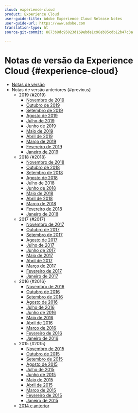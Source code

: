 ```yaml
---
cloud: experience-cloud
product: Experience Cloud
user-guide-title: Adobe Experience Cloud Release Notes
user-guide-url: https://www.adobe.com
translation-type: ht
source-git-commit: 8673b8dc95023d169ebde1c96eb05cdb12b47c3a

---
```



# Notas de versão da Experience Cloud {#experience-cloud}

+ [Notas de versão](current.md)
+ Notas de versão anteriores {#previous}
   + 2019 {#2019}
      + [Novembro de 2019](c-legacy-releases/2019/10312019.md)
      + [Outubro de 2019](c-legacy-releases/2019/10102019.md)
      + [Setembro de 2019](c-legacy-releases/2019/09122019.md)
      + [Agosto de 2019](c-legacy-releases/2019/08082019.md)
      + [Julho de 2019](c-legacy-releases/2019/07182019.md)
      + [Junho de 2019](c-legacy-releases/2019/06132019.md)
      + [Maio de 2019](c-legacy-releases/2019/05092019.md)
      + [Abril de 2019](c-legacy-releases/2019/04112019.md)
      + [Março de 2019](c-legacy-releases/2019/03072019.md)
      + [Fevereiro de 2019](c-legacy-releases/2019/02072019.md)
      + [Janeiro de 2019](c-legacy-releases/2019/01172019.md)
   + 2018 {#2018}
      + [Novembro de 2018](c-legacy-releases/2018/11012018.md)
      + [Outubro de 2018](c-legacy-releases/2018/10112018.md)
      + [Setembro de 2018](c-legacy-releases/2018/09132018.md)
      + [Agosto de 2018](c-legacy-releases/2018/08092018.md)
      + [Julho de 2018](c-legacy-releases/2018/07192018.md)
      + [Junho de 2018](c-legacy-releases/2018/06142018.md)
      + [Maio de 2018](c-legacy-releases/2018/05102018.md)
      + [Abril de 2018](c-legacy-releases/2018/04122018.md)
      + [Março de 2018](c-legacy-releases/2018/03082018.md)
      + [Fevereiro de 2018](c-legacy-releases/2018/02082018.md)
      + [Janeiro de 2018](c-legacy-releases/2018/01182018.md)
   + 2017 {#2017}
      + [Novembro de 2017](c-legacy-releases/2017/11092017.md)
      + [Outubro de 2017](c-legacy-releases/2017/10262017.md)
      + [Setembro de 2017](c-legacy-releases/2017/09212017.md)
      + [Agosto de 2017](c-legacy-releases/2017/08172017.md)
      + [Julho de 2017](c-legacy-releases/2017/07202017.md)
      + [Junho de 2017](c-legacy-releases/2017/06082017.md)
      + [Maio de 2017](c-legacy-releases/2017/05182017.md)
      + [Abril de 2017](c-legacy-releases/2017/04202017.md)
      + [Março de 2017](c-legacy-releases/2017/03092017.md)
      + [Fevereiro de 2017](c-legacy-releases/2017/02162017.md)
      + [Janeiro de 2017](c-legacy-releases/2017/01192017.md)
   + 2016 {#2016}
      + [Novembro de 2016](c-legacy-releases/2016/11102016.md)
      + [Outubro de 2016](c-legacy-releases/2016/10202016.md)
      + [Setembro de 2016](c-legacy-releases/2016/09152016.md)
      + [Agosto de 2016](c-legacy-releases/2016/08182016.md)
      + [Julho de 2016](c-legacy-releases/2016/07212016.md)
      + [Junho de 2016](c-legacy-releases/2016/06162016.md)
      + [Maio de 2016](c-legacy-releases/2016/05192016.md)
      + [Abril de 2016](c-legacy-releases/2016/04212016.md)
      + [Março de 2016](c-legacy-releases/2016/03172016.md)
      + [Fevereiro de 2016](c-legacy-releases/2016/02182016.md)
      + [Janeiro de 2016](c-legacy-releases/2016/01212016.md)
   + 2015 {#2015}
      + [Novembro de 2015](c-legacy-releases/2015/11052015.md)
      + [Outubro de 2015](c-legacy-releases/2015/10152015.md)
      + [Setembro de 2015](c-legacy-releases/2015/09172015.md)
      + [Agosto de 2015](c-legacy-releases/2015/08202015.md)
      + [Julho de 2015](c-legacy-releases/2015/07162015.md)
      + [Junho de 2015](c-legacy-releases/2015/06182015.md)
      + [Maio de 2015](c-legacy-releases/2015/05212015.md)
      + [Abril de 2015](c-legacy-releases/2015/04162015.md)
      + [Março de 2015](c-legacy-releases/2015/03192015.md)
      + [Fevereiro de 2015](c-legacy-releases/2015/02192015.md)
      + [Janeiro de 2015](c-legacy-releases/2015/01152015.md)
   + [2014 e anterior](c-legacy-releases/2014-earlier.md)
